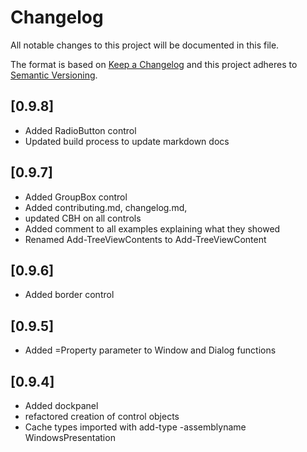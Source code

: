 # Changelog

All notable changes to this project will be documented in this file.

The format is based on [Keep a Changelog](https://keepachangelog.com/en/1.0.0/)
and this project adheres to [Semantic Versioning](https://semver.org/spec/v2.0.0.html).

## [0.9.8]

 - Added RadioButton control
 - Updated build process to update markdown docs

## [0.9.7]

- Added GroupBox control
- Added contributing.md, changelog.md,
- updated CBH on all controls
- Added comment to all examples explaining what they showed
- Renamed Add-TreeViewContents to Add-TreeViewContent

## [0.9.6]

- Added border control

## [0.9.5]

- Added =Property parameter to Window and Dialog functions

## [0.9.4]

- Added dockpanel
- refactored creation of control objects
- Cache types imported with add-type -assemblyname WindowsPresentation